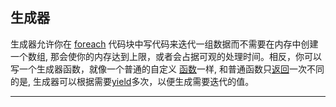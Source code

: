 ## 生成器

生成器允许你在 [foreach](http://php.net/manual/zh/control-structures.foreach.php) 代码块中写代码来迭代一组数据而不需要在内存中创建一个数组, 那会使你的内存达到上限，或者会占据可观的处理时间。相反，你可以写一个生成器函数，就像一个普通的自定义 [函数](http://php.net/manual/zh/functions.user-defined.php)一样, 和普通函数只[返回](http://php.net/manual/zh/functions.returning-values.php)一次不同的是, 生成器可以根据需要[yield](http://php.net/manual/zh/language.generators.syntax.php#control-structures.yield)多次，以便生成需要迭代的值。

---



